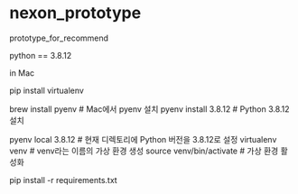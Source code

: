 # nexon_prototype
 prototype_for_recommend

python == 3.8.12

in Mac

pip install virtualenv

brew install pyenv   # Mac에서 pyenv 설치
pyenv install 3.8.12  # Python 3.8.12 설치

pyenv local 3.8.12  # 현재 디렉토리에 Python 버전을 3.8.12로 설정
virtualenv venv  # venv라는 이름의 가상 환경 생성
source venv/bin/activate  # 가상 환경 활성화

pip install -r requirements.txt
